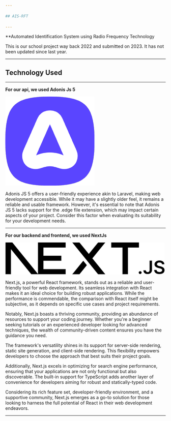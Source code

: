 ```yaml
---

## AIS-RFT

---
```


**Automated Identification System using Radio Frequency Technology

This is our school project way back 2022 and submitted on 2023. It has not been updated since last year.

---

## Technology Used

---

**For our api, we used Adonis Js 5**

![adonis js.png](adonis%20js.png)

Adonis JS 5 offers a user-friendly experience akin to Laravel, making web development accessible. While it may have a slightly older feel, it remains a reliable and usable framework. However, it's essential to note that Adonis JS 5 lacks support for the .edge file extension, which may impact certain aspects of your project. Consider this factor when evaluating its suitability for your development needs.

---

**For our backend and frontend, we used NextJs**

![nextjs.png](nextjs.png)

Next.js, a powerful React framework, stands out as a reliable and user-friendly tool for web development. Its seamless integration with React makes it an ideal choice for building robust applications. While the performance is commendable, the comparison with React itself might be subjective, as it depends on specific use cases and project requirements.

Notably, Next.js boasts a thriving community, providing an abundance of resources to support your coding journey. Whether you're a beginner seeking tutorials or an experienced developer looking for advanced techniques, the wealth of community-driven content ensures you have the guidance you need.

The framework's versatility shines in its support for server-side rendering, static site generation, and client-side rendering. This flexibility empowers developers to choose the approach that best suits their project goals.

Additionally, Next.js excels in optimizing for search engine performance, ensuring that your applications are not only functional but also discoverable. The built-in support for TypeScript adds another layer of convenience for developers aiming for robust and statically-typed code.

Considering its rich feature set, developer-friendly environment, and a supportive community, Next.js emerges as a go-to solution for those looking to harness the full potential of React in their web development endeavors.

---